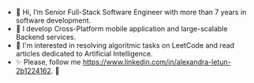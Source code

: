 - 👋 Hi, I’m Senior Full-Stack Software Engineer with more than 7 years in software development.
- 👀 I develop Cross-Platform mobile application and large-scalable Backend services.
- 🌱 I'm interested in resolving algoritmic tasks on LeetCode and read articles dedicated to Artificial Intelligence.
- ✨ Please, follow me https://www.linkedin.com/in/alexandra-letun-2b1224162. 💖
